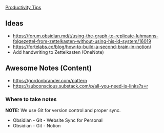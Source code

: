 [Productivity Tips](Productivity%20Tips.md) 

## Ideas
- https://forum.obsidian.md/t/using-the-graph-to-replicate-luhmanns-folgezettel-from-zettelkasten-without-using-his-id-system/16019
- https://fortelabs.co/blog/how-to-build-a-second-brain-in-notion/
- Add handwriting to Zettelkasten (OneNote)

## Awesome Notes (Content)
- https://gordonbrander.com/pattern 
- https://subconscious.substack.com/p/all-you-need-is-links?s=r

### Where to take notes
**NOTE:** We use Git for version control and proper sync.
- Obsidian - Git - Website Sync for Personal
- Obsidian - Git - Notion 
